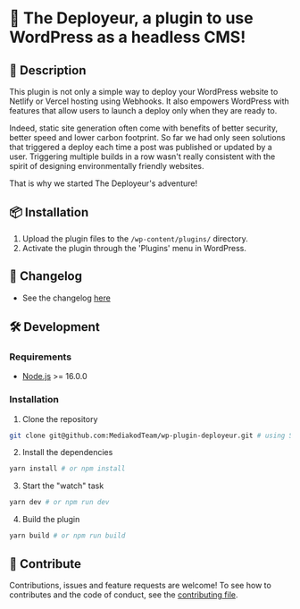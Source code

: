 # 🚀 The Deployeur, a plugin to use WordPress as a headless CMS!

## 📖 Description

This plugin is not only a simple way to deploy your WordPress website to Netlify or Vercel hosting using Webhooks.
It also empowers WordPress with features that allow users to launch a deploy only when they are ready to.

Indeed, static site generation often come with benefits of better security, better speed and lower carbon footprint.
So far we had only seen solutions that triggered a deploy each time a post was published or updated by a user.
Triggering multiple builds in a row wasn't really consistent with the spirit of designing environmentally friendly websites.

That is why we started The Deployeur's adventure!


## 📦 Installation

1. Upload the plugin files to the `/wp-content/plugins/` directory.
2. Activate the plugin through the 'Plugins' menu in WordPress.

## 📝 Changelog

-  See the changelog [here](CHANGELOG.md)

<!-- Development guide -->

## 🛠 Development

### Requirements

-  [Node.js](https://nodejs.org/en/) >= 16.0.0

### Installation

1. Clone the repository

```bash
git clone git@github.com:MediakodTeam/wp-plugin-deployeur.git # using SSH - preferred
```

2. Install the dependencies

```bash
yarn install # or npm install
```

3. Start the "watch" task

```bash
yarn dev # or npm run dev
```

4. Build the plugin

```bash
yarn build # or npm run build
```

## 🤝 Contribute

Contributions, issues and feature requests are welcome!
To see how to contributes and the code of conduct, see the [contributing file](CONTRIBUTING.md).
